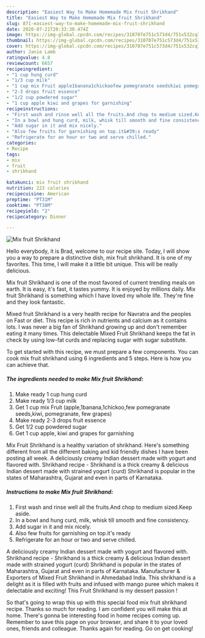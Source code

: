 ```yaml
---
description: "Easiest Way to Make Homemade Mix fruit Shrikhand"
title: "Easiest Way to Make Homemade Mix fruit Shrikhand"
slug: 871-easiest-way-to-make-homemade-mix-fruit-shrikhand
date: 2020-07-21T20:33:30.474Z
image: https://img-global.cpcdn.com/recipes/310707e751c573d4/751x532cq70/mix-fruit-shrikhand-recipe-main-photo.jpg
thumbnail: https://img-global.cpcdn.com/recipes/310707e751c573d4/751x532cq70/mix-fruit-shrikhand-recipe-main-photo.jpg
cover: https://img-global.cpcdn.com/recipes/310707e751c573d4/751x532cq70/mix-fruit-shrikhand-recipe-main-photo.jpg
author: Janie Lamb
ratingvalue: 4.8
reviewcount: 6657
recipeingredient:
- "1 cup hung curd"
- "1/3 cup milk"
- "1 cup mix Fruit apple1banana1chickoofew pomegranate seedskiwi pomegranate few grapes"
- "2-3 drops fruit essence"
- "1/2 cup powdered sugar"
- "1 cup apple kiwi and grapes for garnishing"
recipeinstructions:
- "First wash and rinse well all the fruits.And chop to medium sized.Keep aside."
- "In a bowl and hung curd, milk, whisk till smooth and fine consistency."
- "Add sugar in it and mix nicely."
- "Also few fruits for garnishing on top.it&#39;s ready"
- "Refrigerate for an hour or two and serve chilled."
categories:
- Recipe
tags:
- mix
- fruit
- shrikhand

katakunci: mix fruit shrikhand 
nutrition: 223 calories
recipecuisine: American
preptime: "PT31M"
cooktime: "PT38M"
recipeyield: "2"
recipecategory: Dinner

---
```



![Mix fruit Shrikhand](https://img-global.cpcdn.com/recipes/310707e751c573d4/751x532cq70/mix-fruit-shrikhand-recipe-main-photo.jpg)

Hello everybody, it is Brad, welcome to our recipe site. Today, I will show you a way to prepare a distinctive dish, mix fruit shrikhand. It is one of my favorites. This time, I will make it a little bit unique. This will be really delicious.

Mix fruit Shrikhand is one of the most favored of current trending meals on earth. It is easy, it's fast, it tastes yummy. It is enjoyed by millions daily. Mix fruit Shrikhand is something which I have loved my whole life. They're fine and they look fantastic.

Mixed fruit Shrikhand is a very health recipe for Navratra and the peoples on Fast or diet. This recipe is rich in nutrients and calcium as it contains lots. I was never a big fan of Shrikhand growing up and don&#39;t remember eating it many times. This delectable Mixed Fruit Shrikhand keeps the fat in check by using low-fat curds and replacing sugar with sugar substitute.


To get started with this recipe, we must prepare a few components. You can cook mix fruit shrikhand using 6 ingredients and 5 steps. Here is how you can achieve that.

<!--inarticleads1-->

##### The ingredients needed to make Mix fruit Shrikhand:

1. Make ready 1 cup hung curd
1. Make ready 1/3 cup milk
1. Get 1 cup mix Fruit (apple,1banana,1chickoo,few pomegranate seeds,kiwi, pomegranate, few grapes)
1. Make ready 2-3 drops fruit essence
1. Get 1/2 cup powdered sugar
1. Get 1 cup apple, kiwi and grapes for garnishing


Mix Fruit Shrikhand is a healthy variation of shrikhand. Here&#39;s something different from all the different baking and kid friendly dishes I have been posting all week. A deliciously creamy Indian dessert made with yogurt and flavored with. Shrikhand recipe - Shrikhand is a thick creamy &amp; delicious Indian dessert made with strained yogurt (curd) Shrikhand is popular in the states of Maharashtra, Gujarat and even in parts of Karnataka. 

<!--inarticleads2-->

##### Instructions to make Mix fruit Shrikhand:

1. First wash and rinse well all the fruits.And chop to medium sized.Keep aside.
1. In a bowl and hung curd, milk, whisk till smooth and fine consistency.
1. Add sugar in it and mix nicely.
1. Also few fruits for garnishing on top.it&#39;s ready
1. Refrigerate for an hour or two and serve chilled.


A deliciously creamy Indian dessert made with yogurt and flavored with. Shrikhand recipe - Shrikhand is a thick creamy &amp; delicious Indian dessert made with strained yogurt (curd) Shrikhand is popular in the states of Maharashtra, Gujarat and even in parts of Karnataka. Manufacturer &amp; Exporters of Mixed Fruit Shrikhand in Ahmedabad India. This shrikhand is a delight as it is filled with fruits and infused with mango puree which makes it delectable and exciting! This Fruit Shrikhand is my dessert passion ! 

So that's going to wrap this up with this special food mix fruit shrikhand recipe. Thanks so much for reading. I am confident you will make this at home. There's gonna be interesting food in home recipes coming up. Remember to save this page on your browser, and share it to your loved ones, friends and colleague. Thanks again for reading. Go on get cooking!
